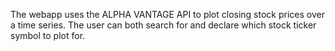 The webapp uses the ALPHA VANTAGE API to plot closing stock prices over a time series. The user can both search for and declare which stock ticker symbol to plot for.
